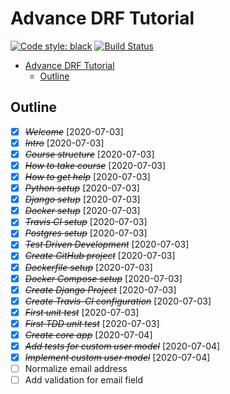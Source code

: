 # Advance DRF Tutorial

[![Code style: black](https://img.shields.io/badge/code%20style-black-000000.svg)](https://github.com/psf/black)
[![Build Status](https://travis-ci.com/cesarnml/recipe-app-api.svg?branch=master)](https://travis-ci.com/cesarnml/recipe-app-api)

<!-- TOC -->

- [Advance DRF Tutorial](#advance-drf-tutorial)
  - [Outline](#outline)

<!-- /TOC -->

## Outline

- [x] ~~_Welcome_~~ [2020-07-03]
- [x] ~~_Intro_~~ [2020-07-03]
- [x] ~~_Course structure_~~ [2020-07-03]
- [x] ~~_How to take course_~~ [2020-07-03]
- [x] ~~_How to get help_~~ [2020-07-03]
- [x] ~~_Python setup_~~ [2020-07-03]
- [x] ~~_Django setup_~~ [2020-07-03]
- [x] ~~_Docker setup_~~ [2020-07-03]
- [x] ~~_Travis CI setup_~~ [2020-07-03]
- [x] ~~_Postgres setup_~~ [2020-07-03]
- [x] ~~_Test Driven Development_~~ [2020-07-03]
- [x] ~~_Create GitHub project_~~ [2020-07-03]
- [x] ~~_Dockerfile setup_~~ [2020-07-03]
- [x] ~~_Docker Compose setup_~~ [2020-07-03]
- [x] ~~_Create Django Project_~~ [2020-07-03]
- [x] ~~_Create Travis-CI configuration_~~ [2020-07-03]
- [x] ~~_First unit test_~~ [2020-07-03]
- [x] ~~_First TDD unit test_~~ [2020-07-03]
- [x] ~~_Create core app_~~ [2020-07-04]
- [x] ~~_Add tests for custom user model_~~ [2020-07-04]
- [x] ~~_Implement custom user model_~~ [2020-07-04]
- [ ] Normalize email address
- [ ] Add validation for email field
